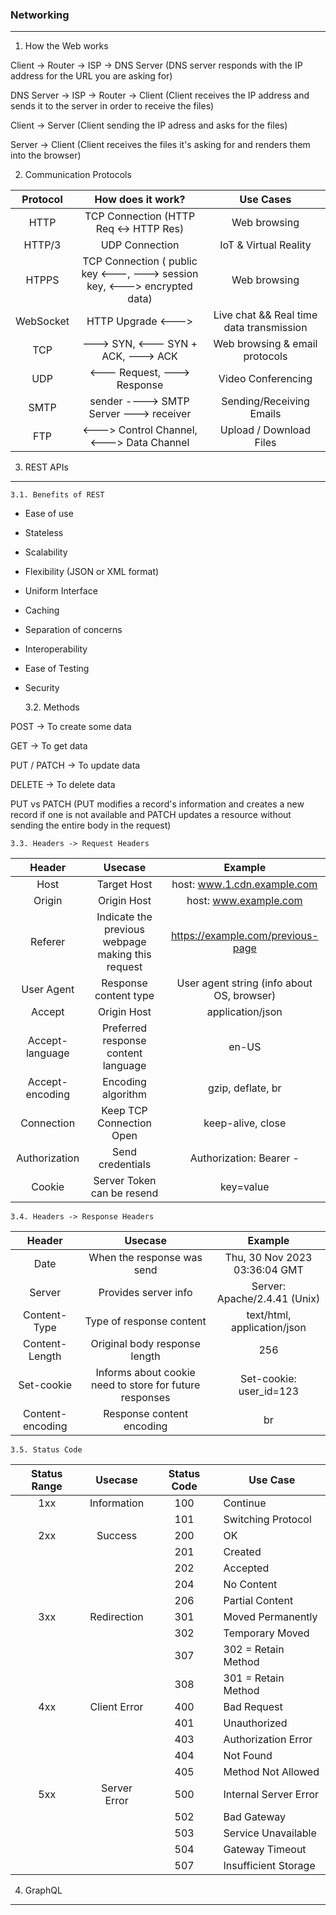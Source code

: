 ### Networking

---

1. How the Web works

Client -> Router -> ISP -> DNS Server (DNS server responds with the IP address for the URL you are asking for)

DNS Server -> ISP -> Router -> Client (Client receives the IP address and sends it to the server in order to receive the files)

Client -> Server (Client sending the IP adress and asks for the files)

Server -> Client (Client receives the files it's asking for and renders them into the browser)

2. Communication Protocols

| Protocol  |                             How does it work?                             |                Use Cases                 |
| :-------: | :-----------------------------------------------------------------------: | :--------------------------------------: |
|   HTTP    |                  TCP Connection (HTTP Req <-> HTTP Res)                   |               Web browsing               |
|  HTTP/3   |                              UDP Connection                               |          IoT & Virtual Reality           |
|   HTPPS   | TCP Connection ( public key <---, ---> session key, <---> encrypted data) |               Web browsing               |
| WebSocket |                            HTTP Upgrade <--->                             | Live chat && Real time data transmission |
|    TCP    |                    ---> SYN, <--- SYN + ACK, ---> ACK                     |      Web browsing & email protocols      |
|    UDP    |                        <--- Request, ---> Response                        |            Video Conferencing            |
|   SMTP    |                  sender ----> SMTP Server ---> receiver                   |         Sending/Receiving Emails         |
|    FTP    |                 <---> Control Channel, <---> Data Channel                 |         Upload / Download Files          |

3. REST APIs

---

    3.1. Benefits of REST

- Ease of use
- Stateless
- Scalability
- Flexibility (JSON or XML format)
- Uniform Interface
- Caching
- Separation of concerns
- Interoperability
- Ease of Testing
- Security

  3.2. Methods

POST -> To create some data

GET -> To get data

PUT / PATCH -> To update data

DELETE -> To delete data

PUT vs PATCH (PUT modifies a record's information and creates a new record if one is not available and PATCH updates a resource without sending the entire body in the request)

    3.3. Headers -> Request Headers

|     Header      |                      Usecase                      |                  Example                   |
| :-------------: | :-----------------------------------------------: | :----------------------------------------: |
|      Host       |                    Target Host                    |        host: www.1.cdn.example.com         |
|     Origin      |                    Origin Host                    |           host: www.example.com            |
|     Referer     | Indicate the previous webpage making this request |     https://example.com/previous-page      |
|   User Agent    |               Response content type               | User agent string (info about OS, browser) |
|     Accept      |                    Origin Host                    |              application/json              |
| Accept-language |        Preferred response content language        |                   en-US                    |
| Accept-encoding |                Encoding algorithm                 |             gzip, deflate, br              |
|   Connection    |             Keep TCP Connection Open              |             keep-alive, close              |
|  Authorization  |                 Send credentials                  |          Authorization: Bearer -           |
|     Cookie      |            Server Token can be resend             |                 key=value                  |

    3.4. Headers -> Response Headers

|      Header      |                         Usecase                         |            Example            |
| :--------------: | :-----------------------------------------------------: | :---------------------------: |
|       Date       |               When the response was send                | Thu, 30 Nov 2023 03:36:04 GMT |
|      Server      |                  Provides server info                   | Server: Apache/2.4.41 (Unix)  |
|   Content-Type   |                Type of response content                 |  text/html, application/json  |
|  Content-Length  |              Original body response length              |              256              |
|    Set-cookie    | Informs about cookie need to store for future responses |    Set-cookie: user_id=123    |
| Content-encoding |                Response content encoding                |              br               |

    3.5. Status Code

| Status Range |   Usecase    | Status Code | Use Case              |
| :----------: | :----------: | :---------: | --------------------- |
|     1xx      | Information  |     100     | Continue              |
|              |              |     101     | Switching Protocol    |
|     2xx      |   Success    |     200     | OK                    |
|              |              |     201     | Created               |
|              |              |     202     | Accepted              |
|              |              |     204     | No Content            |
|              |              |     206     | Partial Content       |
|     3xx      | Redirection  |     301     | Moved Permanently     |
|              |              |     302     | Temporary Moved       |
|              |              |     307     | 302 = Retain Method   |
|              |              |     308     | 301 = Retain Method   |
|     4xx      | Client Error |     400     | Bad Request           |
|              |              |     401     | Unauthorized          |
|              |              |     403     | Authorization Error   |
|              |              |     404     | Not Found             |
|              |              |     405     | Method Not Allowed    |
|     5xx      | Server Error |     500     | Internal Server Error |
|              |              |     502     | Bad Gateway           |
|              |              |     503     | Service Unavailable   |
|              |              |     504     | Gateway Timeout       |
|              |              |     507     | Insufficient Storage  |

4. GraphQL

---
